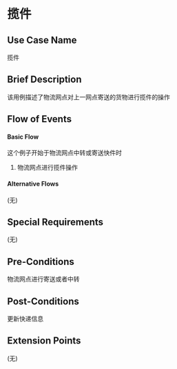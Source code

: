 揽件
========

## Use Case Name

揽件

## Brief Description

该用例描述了物流网点对上一网点寄送的货物进行揽件的操作

## Flow of Events

#### Basic Flow

这个例子开始于物流网点中转或寄送快件时

1. 物流网点进行揽件操作

#### Alternative Flows

(无)

## Special Requirements

(无)

## Pre-Conditions

物流网点进行寄送或者中转

## Post-Conditions

更新快递信息

## Extension Points

(无)

